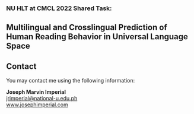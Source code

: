 ### NU HLT at CMCL 2022 Shared Task: <br/>
## Multilingual and Crosslingual Prediction of Human Reading Behavior in Universal Language Space



## Contact
You may contact me using the following information:

**Joseph Marvin Imperial** <br/>
jrimperial@national-u.edu.ph <br/>
www.josephimperial.com 
